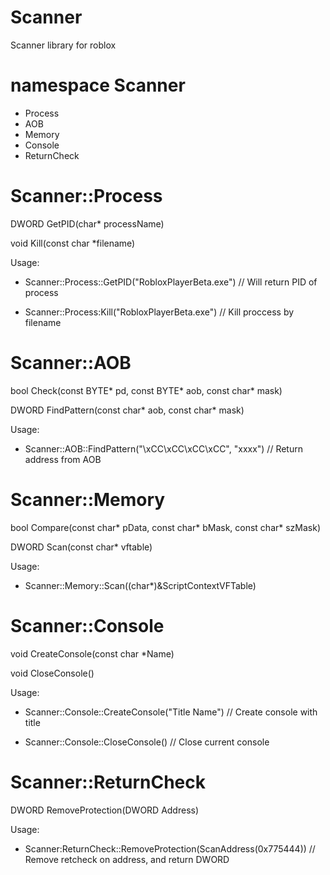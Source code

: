 # Scanner
Scanner library for roblox

# namespace Scanner
- Process
- AOB
- Memory
- Console
- ReturnCheck

# Scanner::Process

DWORD GetPID(char* processName)

void Kill(const char *filename)

Usage:

- Scanner::Process::GetPID("RobloxPlayerBeta.exe") // Will return PID of process

- Scanner::Process:Kill("RobloxPlayerBeta.exe") // Kill proccess by filename

# Scanner::AOB

bool Check(const BYTE* pd, const BYTE* aob, const char* mask)

DWORD FindPattern(const char* aob, const char* mask)

Usage:

- Scanner::AOB::FindPattern("\xCC\xCC\xCC\xCC", "xxxx") // Return address from AOB

# Scanner::Memory

bool Compare(const char* pData, const char* bMask, const char* szMask)

DWORD Scan(const char* vftable)

Usage:

- Scanner::Memory::Scan((char*)&ScriptContextVFTable)

# Scanner::Console

void CreateConsole(const char *Name)

void CloseConsole()

Usage:
- Scanner::Console::CreateConsole("Title Name") // Create console with title

- Scanner::Console::CloseConsole() // Close current console

# Scanner::ReturnCheck

DWORD RemoveProtection(DWORD Address)

Usage:

- Scanner:ReturnCheck::RemoveProtection(ScanAddress(0x775444)) // Remove retcheck on address, and return DWORD
